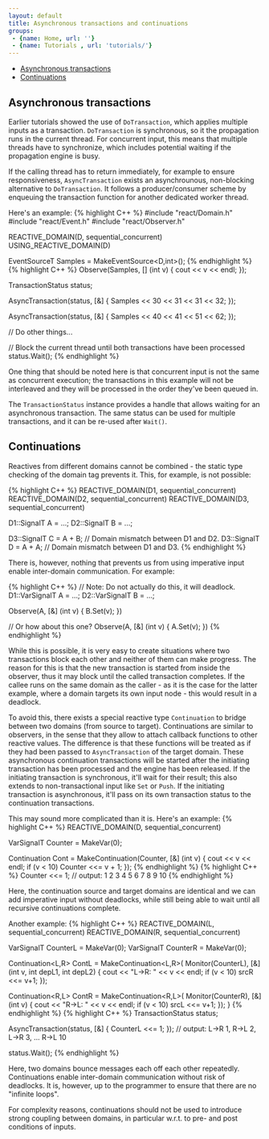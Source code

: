 ```yaml
---
layout: default
title: Asynchronous transactions and continuations
groups: 
 - {name: Home, url: ''}
 - {name: Tutorials , url: 'tutorials/'}
---
```


- [Asynchronous transactions](#asynchronous-transactions)
- [Continuations](#continuations)

## Asynchronous transactions

Earlier tutorials showed the use of `DoTransaction`, which applies multiple inputs as a transaction.
`DoTransaction` is synchronous, so it the propagation runs in the current thread.
For concurrent input, this means that multiple threads have to synchronize, which includes potential waiting if the propagation engine is busy.

If the calling thread has to return immediately, for example to ensure responsiveness, `AsyncTransaction` exists an asynchrounous, non-blocking alternative to `DoTransaction`.
It follows a producer/consumer scheme by enqueuing the transaction function for another dedicated worker thread.

Here's an example:
{% highlight C++ %}
#include "react/Domain.h"
#include "react/Event.h"
#include "react/Observer.h"

REACTIVE_DOMAIN(D, sequential_concurrent)
USING_REACTIVE_DOMAIN(D)

EventSourceT<int>   Samples     = MakeEventSource<D,int>();
{% endhighlight %}
{% highlight C++ %}
Observe(Samples, [] (int v) {
    cout << v << endl;
});

TransactionStatus status;

AsyncTransaction<D>(status, [&] {
    Samples << 30 << 31 << 31 << 32;
});

AsyncTransaction<D>(status, [&] {
    Samples << 40 << 41 << 51 << 62;
});

// Do other things...

// Block the current thread until both transactions have been processed
status.Wait();
{% endhighlight %}

One thing that should be noted here is that concurrent input is not the same as concurrent execution; the transactions in this example will not be interleaved and they will be processed in the order they've been queued in.

The `TransactionStatus` instance provides a handle that allows waiting for an asynchronous transaction.
The same status can be used for multiple transactions, and it can be re-used after `Wait()`.

## Continuations

Reactives from different domains cannot be combined - the static type checking of the domain tag prevents it. This, for example, is not possible:

{% highlight C++ %}
REACTIVE_DOMAIN(D1, sequential_concurrent)
REACTIVE_DOMAIN(D2, sequential_concurrent)
REACTIVE_DOMAIN(D3, sequential_concurrent)

D1::SignalT<int>   A = ...;
D2::SignalT<int>   B = ...;

D3::SignalT<int>   C = A + B; // Domain mismatch between D1 and D2.
D3::SignalT<int>   D = A + A; // Domain mismatch between D1 and D3.
{% endhighlight %}

There is, however, nothing that prevents us from using imperative input enable inter-domain communication. For example:

{% highlight C++ %}
// Note: Do not actually do this, it will deadlock.
D1::VarSignalT<int>   A = ...;
D2::VarSignalT<int>   B = ...;

Observe(A, [&] (int v) {
	B.Set(v);
})

// Or how about this one?
Observe(A, [&] (int v) {
	A.Set(v);
})
{% endhighlight %}

While this is possible, it is very easy to create situations where two transactions block each other and neither of them can make progress.
The reason for this is that the new transaction is started from inside the observer, thus it may block until the called transaction completes.
If the callee runs on the same domain as the caller - as it is the case for the latter example, where a domain targets its own input node - this would result in a deadlock.

To avoid this, there exists a special reactive type `Continuation` to bridge between two domains (from source to target).
Continuations are similar to observers, in the sense that they allow to attach callback functions to other reactive values.
The difference is that these functions will be treated as if they had been passed to `AsyncTransaction` of the target domain.
These asynchronous continuation transactions will be started after the initiating transaction has been processed and the engine has been released.
If the initiating transaction is synchronous, it'll wait for their result; this also extends to non-transactional input like `Set` or `Push`.
If the initiating transaction is asynchronous, it'll pass on its own transaction status to the continuation transactions.

This may sound more complicated than it is. Here's an example:
{% highlight C++ %}
REACTIVE_DOMAIN(D, sequential_concurrent)

VarSignalT<int> Counter = MakeVar<D>(0);

Continuation<D> Cont = MakeContinuation(Counter, [&] (int v) {
    cout << v << endl;
    if (v < 10)
        Counter <<= v + 1;
});
{% endhighlight %}
{% highlight C++ %}
Counter <<= 1;
// output: 1 2 3 4 5 6 7 8 9 10
{% endhighlight %}

Here, the continuation source and target domains are identical and we can add imperative input without deadlocks, while still being able to wait until all recursive continuations complete.

Another example:
{% highlight C++ %}
REACTIVE_DOMAIN(L, sequential_concurrent)
REACTIVE_DOMAIN(R, sequential_concurrent)


VarSignalT<int> CounterL = MakeVar<L>(0);
VarSignalT<int> CounterR = MakeVar<R>(0);

Continuation<L,R> ContL = MakeContinuation<L,R>(
    Monitor(CounterL),
    [&] (int v, int depL1, int depL2) {
        cout << "L->R: " << v << endl;
        if (v < 10)
            srcR <<= v+1;
    });

Continuation<R,L> ContR = MakeContinuation<R,L>(
    Monitor(CounterR),
    [&] (int v) {
        cout << "R->L: " << v << endl;
        if (v < 10)
            srcL <<= v+1;
    });
}
{% endhighlight %}
{% highlight C++ %}
TransactionStatus status;

AsyncTransaction<L>(status, [&] {
	CounterL <<= 1;
});
// output: L->R 1, R->L 2, L->R 3, ... R->L 10

status.Wait();
{% endhighlight %}

Here, two domains bounce messages each off each other repeatedly. Continuations enable inter-domain communication without risk of deadlocks.
It is, however, up to the programmer to ensure that there are no "infinite loops".

For complexity reasons, continuations should not be used to introduce strong coupling between domains, in particular w.r.t. to pre- and post conditions of inputs.